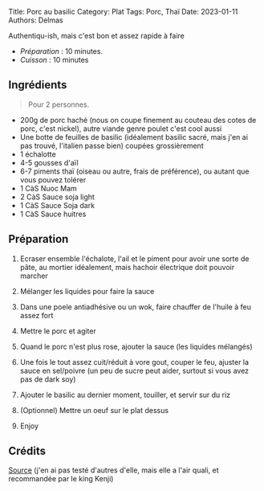 Title: Porc au basilic 
Category: Plat
Tags: Porc, Thaï
Date: 2023-01-11
Authors: Delmas

Authentiqu-ish, mais c'est bon et assez rapide à faire

- *Préparation* : 10 minutes.
- *Cuisson* : 10 minutes

## Ingrédients
> Pour 2 personnes.

  - 200g de porc haché (nous on coupe finement au couteau des cotes de porc, c'est nickel), autre viande genre poulet c'est cool aussi
  - Une botte de feuilles de basilic (idéalement basilic sacré, mais j'en ai pas trouvé, l'italien passe bien) coupées grossièrement
  - 1 échalotte
  - 4-5 gousses d'aïl
  - 6-7 piments thaï (oiseau ou autre, frais de préférence), ou autant que vous pouvez tolérer
  - 1 CàS Nuoc Mam
  - 2 CàS Sauce soja light
  - 1 CàS Sauce Soja dark
  - 1 CàS Sauce huitres

## Préparation
  
  1. Ecraser ensemble l'échalote, l'ail et le piment pour avoir une sorte de pâte, au mortier idéalement, mais hachoir électrique doit pouvoir marcher 

  2. Mélanger les liquides pour faire la sauce
  
  3. Dans une poele antiadhésive ou un wok, faire chauffer de l'huile à feu assez fort

  4. Mettre le porc et agiter

  5. Quand le porc n'est plus rose, ajouter la sauce (les liquides mélangés)
  
  6. Une fois le tout assez cuit/réduit à vore gout, couper le feu, ajuster la sauce en sel/poivre (un peu de sucre peut aider, surtout si vous avez pas de dark soy)

  7. Ajouter le basilic au dernier moment, touiller, et servir sur du riz
  
  8. (Optionnel) Mettre un oeuf sur le plat dessus
  
  9. Enjoy
  
## Crédits

[Source](https://shesimmers.com/2012/05/pad-ka-prao-%E0%B8%9C%E0%B8%B1%E0%B8%94%E0%B8%81%E0%B8%B0%E0%B9%80%E0%B8%9E%E0%B8%A3%E0%B8%B2.html)  (j'en ai pas testé d'autres d'elle, mais elle a l'air quali, et recommandée par le king Kenji)
